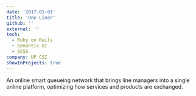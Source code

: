 ```yaml
---
date: '2017-01-01'
title: 'One Liner'
github: ''
external: ''
tech:
  - Ruby on Rails
  - Semantic UI
  - SCSS
company: UP CSI
showInProjects: true
---
```


An online smart queueing network that brings line managers into a single online platform, optimizing how services and products are exchanged.
